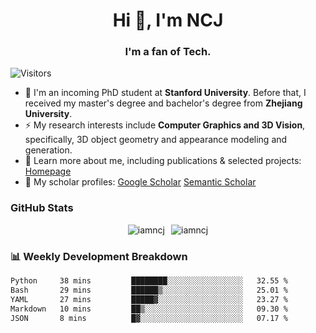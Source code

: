 <h1 align="center">Hi 👋, I'm NCJ</h1>
<h3 align="center">I'm a fan of Tech.</h3>

![Visitors](https://visitor-badge.laobi.icu/badge?page_id=iamNCJ)

- 🌱 I'm an incoming PhD student at **Stanford University**. Before that, I received my master's degree and bachelor's degree from **Zhejiang University**.
- ⚡ My research interests include **Computer Graphics and 3D Vision**, specifically, 3D object geometry and appearance modeling and generation.
- 🚀 Learn more about me, including publications & selected projects: [Homepage](https://www.chong-zeng.com)
- 📖 My scholar profiles: [Google Scholar](https://scholar.google.com/citations?user=4dID7zIAAAAJ) [Semantic Scholar](https://www.semanticscholar.org/author/Chong-Zeng/2223946708)

</p>

<h3 align="left">GitHub Stats</h3>

<div style="display: flex; gap: 10px; justify-content: center; align-items: center;">
  <img src="https://github-readme-stats.vercel.app/api?username=iamncj&show_icons=true&locale=en" alt="iamncj" />
  <img src="https://github-readme-streak-stats-omega-eight.vercel.app/?user=iamncj&card_width=467" alt="iamncj" />
</div>

<h3 align="left">📊 Weekly Development Breakdown</h3>

<!--START_SECTION:waka-->

```txt
Python     38 mins         ████████░░░░░░░░░░░░░░░░░   32.55 %
Bash       29 mins         ██████▒░░░░░░░░░░░░░░░░░░   25.01 %
YAML       27 mins         █████▓░░░░░░░░░░░░░░░░░░░   23.27 %
Markdown   10 mins         ██▒░░░░░░░░░░░░░░░░░░░░░░   09.30 %
JSON       8 mins          █▓░░░░░░░░░░░░░░░░░░░░░░░   07.17 %
```

<!--END_SECTION:waka-->
